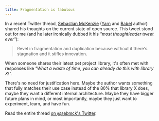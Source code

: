 ```yaml
---
title: Fragmentation is fabulous
---
```

In a recent Twitter thread, [Sebastian McKenzie](https://twitter.com/sebmck) ([Yarn](https://yarnpkg.com/en/) and [Babel](https://babeljs.io/) author) shared his thoughts on the current state of open source. This tweet stood out for me (and he later ironically dubbed it his *"most thoughtleader tweet ever"*):

> Revel in fragmentation and duplication because without it there's stagnation and it stifles innovation.

When someone shares their latest pet project library, it's often met with responses like *"What a waste of time, you can already do this with library X!"*.

There's no need for justification here. Maybe the author wants something that fully matches their use case instead of the 80% that library X does, maybe they want a different internal architecture. Maybe they have bigger future plans in mind, or most importantly, maybe they just want to experiment, learn, and have fun.

Read the entire thread [on @sebmck's Twitter](https://twitter.com/sebmck/status/879282797915119616).
